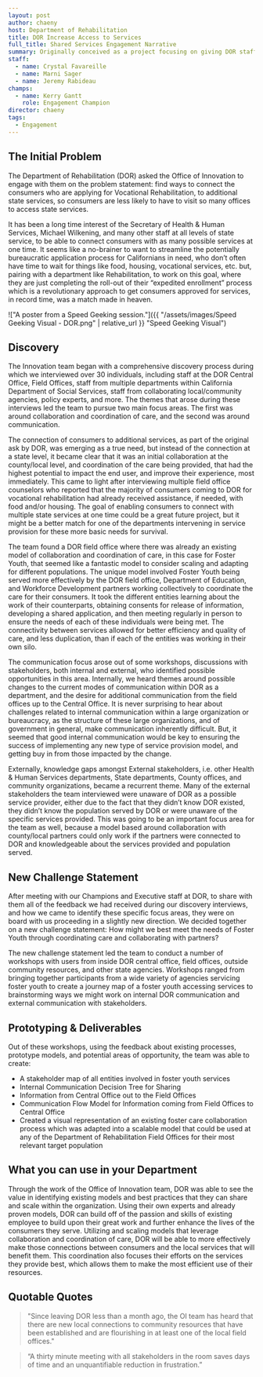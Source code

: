 ```yaml
---
layout: post
author: chaeny
host: Department of Rehabilitation
title: DOR Increase Access to Services
full_title: Shared Services Engagement Narrative
summary: Originally conceived as a project focusing on giving DOR staff a convenient way to submit applications on behalf of DOR clients for other CHHS services, this project pivoted to a new challenge when the original problem was not pervasive. The project focused on better servicing foster youth eligible for DOR services by scaling up a successful partner model used by one of the counties.
staff:
  - name: Crystal Favareille
  - name: Marni Sager
  - name: Jeremy Rabideau
champs:
  - name: Kerry Gantt
    role: Engagement Champion
director: chaeny
tags:
  - Engagement
---
```


## The Initial Problem

The Department of Rehabilitation (DOR) asked the Office of Innovation to engage with them on the problem statement: find ways to connect the consumers who are applying for Vocational Rehabilitation, to additional state services, so consumers are less likely to have to visit so many offices to access state services.

It has been a long time interest of the Secretary of Health & Human Services, Michael Wilkening, and many other staff at all levels of state service, to be able to connect consumers with as many possible services at one time. It seems like a no-brainer to want to streamline the potentially bureaucratic application process for Californians in need, who don’t often have time to wait for things like food, housing, vocational services, etc. but, pairing with a department like Rehabilitation, to work on this goal, where they are just completing the roll-out of their “expedited enrollment” process which is a revolutionary approach to get consumers approved for services, in record time, was a match made in heaven.

!["A poster from a Speed Geeking session."]({{ "/assets/images/Speed Geeking Visual - DOR.png" | relative_url }} "Speed Geeking Visual")

## Discovery

The Innovation team began with a comprehensive discovery process during which we interviewed over 30 individuals, including staff at the DOR Central Office, Field Offices, staff from multiple departments within California Department of Social Services, staff from collaborating local/community agencies, policy experts, and more. The themes that arose during these interviews led the team to pursue two main focus areas. The first was around collaboration and coordination of care, and the second was around communication.

The connection of consumers to additional services, as part of the original ask by DOR, was emerging as a true need, but instead of the connection at a state level, it became clear that it was an initial collaboration at the county/local level, and coordination of the care being provided, that had the highest potential to impact the end user, and improve their experience, most immediately. This came to light after interviewing multiple field office counselors who reported that the majority of consumers coming to DOR for vocational rehabilitation had already received assistance, if needed, with food and/or housing. The goal of enabling consumers to connect with multiple state services at one time could be a great future project, but it might be a better match for one of the departments intervening in service provision for these more basic needs for survival.

The team found a DOR field office where there was already an existing model of collaboration and coordination of care, in this case for Foster Youth, that seemed like a fantastic model to consider scaling and adapting for different populations. The unique model involved Foster Youth being served more effectively by the DOR field office, Department of Education, and Workforce Development partners working collectively to coordinate the care for their consumers. It took the different entities learning about the work of their counterparts, obtaining consents for release of information, developing a shared application, and then meeting regularly in person to ensure the needs of each of these individuals were being met. The connectivity between services allowed for better efficiency and quality of care, and less duplication, than if each of the entities was working in their own silo.

The communication focus arose out of some workshops, discussions with stakeholders, both internal and external, who identified possible opportunities in this area.  Internally, we heard themes around possible changes to the current modes of communication within DOR as a department, and the desire for additional communication from the field offices up to the Central Office. It is never surprising to hear about challenges related to internal communication within a large organization or bureaucracy, as the structure of these large organizations, and of government in general, make communication inherently difficult. But, it seemed that good internal communication would be key to ensuring the success of implementing any new type of service provision model, and getting buy in from those impacted by the change.

Externally, knowledge gaps amongst External stakeholders, i.e. other Health & Human Services departments, State departments, County offices, and community organizations, became a recurrent theme. Many of the external stakeholders the team interviewed were unaware of DOR as a possible service provider, either due to the fact that they didn’t know DOR existed, they didn’t know the population served by DOR or were unaware of the specific services provided. This was going to be an important focus area for the team as well, because a model based around collaboration with county/local partners could only work if the partners were connected to DOR and knowledgeable about the services provided and population served.

## New Challenge Statement

After meeting with our Champions and Executive staff at DOR, to share with them all of the feedback we had received during our discovery interviews, and how we came to identify these specific focus areas, they were on board with us proceeding in a slightly new direction. We decided together on a new challenge statement: How might we best meet the needs of Foster Youth through coordinating care and collaborating with partners?

The new challenge statement led the team to conduct a number of workshops with users from inside DOR central office, field offices, outside community resources, and other state agencies. Workshops ranged from bringing together participants from a wide variety of agencies servicing foster youth to create a journey map of a foster youth accessing services to brainstorming ways we might work on internal DOR communication and external communication with stakeholders.

## Prototyping & Deliverables

Out of these workshops, using the feedback about existing processes, prototype models, and potential areas of opportunity, the team was able to create:

* A stakeholder map of all entities involved in foster youth services
* Internal Communication Decision Tree for Sharing 
* Information from Central Office out to the Field Offices
* Communication Flow Model for Information coming from Field Offices to Central Office
* Created a visual representation of an existing foster care collaboration process which was adapted into a scalable model that could be used at any of the Department of Rehabilitation Field Offices for their most relevant target population

## What you can use in your Department

Through the work of the Office of Innovation team, DOR was able to see the value in identifying existing models and best practices that they can share and scale within the organization. Using their own experts and already proven models, DOR can build off of the passion and skills of existing employee to build upon their great work and further enhance the lives of the consumers they serve. Utilizing and scaling models that leverage collaboration and coordination of care, DOR will be able to more effectively make those connections between consumers and the local services that will benefit them. This coordination also focuses their efforts on the services they provide best, which allows them to make the most efficient use of their resources.


## Quotable Quotes

> "Since leaving DOR less than a month ago, the OI team has heard that there are new local connections to community resources that have been established and are flourishing in at least one of the local field offices."

> “A thirty minute meeting with all stakeholders in the room saves days of time and an unquantifiable reduction in frustration.”
